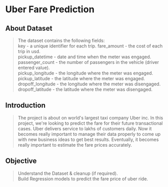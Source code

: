 # Uber Fare Prediction

## About Dataset

> The dataset contains the following fields:  
key - a unique identifier for each trip. 
fare_amount - the cost of each trip in usd.  
pickup_datetime - date and time when the meter was engaged.  
passenger_count - the number of passengers in the vehicle (driver entered value).  
pickup_longitude - the longitude where the meter was engaged.  
pickup_latitude - the latitude where the meter was engaged.  
dropoff_longitude - the longitude where the meter was disengaged.  
dropoff_latitude - the latitude where the meter was disengaged.  

## Introduction

> The project is about on world's largest taxi company Uber inc. In this project, we're looking to predict the fare for their future transactional cases. Uber delivers service to lakhs of customers daily. Now it becomes really important to manage their data properly to come up with new business ideas to get best results. Eventually, it becomes really important to estimate the fare prices accurately.

## Objective

> Understand the Dataset & cleanup (if required).  
Build Regression models to predict the fare price of uber ride.
